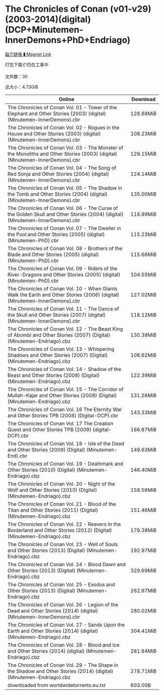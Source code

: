 # The Chronicles of Conan (v01-v29)(2003-2014)(digital) (DCP+Minutemen-InnerDemons+PhD+Endriago)

[磁力链接⬇Magnet Link](magnet:?xt=urn:btih:edac9e88150aaa9107ed29ec87bd45f4b61894a3&dn=The%20Chronicles%20of%20Conan%20%28v01-v29%29%282003-2014%29%28digital%29%20%28DCP%2BMinutemen-InnerDemons%2BPhD%2BEndriago%29)

打包下载📦仍在工事中

文件数：30

总大小：4.73GiB

Online | Download
--- | ---
The Chronicles of Conan Vol. 01 - Tower of the Elephant and Other Stories (2003) (digital) (Minutemen-InnerDemons).cbr | 128.88MiB
The Chronicles of Conan Vol. 02 - Rogues in the House and Other Stories (2003) (digital) (Minutemen-InnerDemons).cbr | 108.23MiB
The Chronicles of Conan Vol. 03 - The Monster of the Monoliths and Other Stories (2003) (digital) (Minutemen-InnerDemons).cbr | 129.15MiB
The Chronicles of Conan Vol. 04 - The Song of Red Sonja and Other Stories (2004) (digital) (Minutemen-InnerDemons).cbr | 124.14MiB
The Chronicles of Conan Vol. 05 - The Shadow in the Tomb and Other Stories (2004) (digital) (Minutemen-InnerDemons).cbr | 135.00MiB
The Chronicles of Conan Vol. 06 - The Curse of the Golden Skull and Other Stories (2004) (digital) (Minutemen-InnerDemons).cbr | 118.99MiB
The Chronicles of Conan Vol. 07 - The Dweller in the Pool and Other Stories (2005) (digital) (Minutemen-PhD).cbr | 115.23MiB
The Chronicles of Conan Vol. 08 - Brothers of the Blade and Other Stories (2005) (digital) (Minutemen-PhD).cbr | 115.66MiB
The Chronicles of Conan Vol. 09 - Riders of the River-Dragons and Other Stories (2005) (digital) (Minutemen-PhD).cbr | 104.55MiB
The Chronicles of Conan Vol. 10 - When Giants Walk the Earth and Other Stories (2006) (digital) (Minutemen-InnerDemons).cbr | 127.02MiB
The Chronicles of Conan Vol. 11 - The Dance of the Skull and Other Stories (2007) (digital) (Minutemen-InnerDemons).cbr | 118.12MiB
The Chronicles of Conan Vol. 12 - The Beast King of Abombi and Other Stories (2007) (Digital) (Minutemen-Endriago).cbz | 130.38MiB
The Chronicles of Conan Vol. 13 - Whispering Shadows and Other Stories (2007) (Digital) (Minutemen-Endriago).cbz | 108.62MiB
The Chronicles of Conan Vol. 14 - Shadow of the Beast and Other Stories (2008) (Digital) (Minutemen-Endriago).cbz | 122.39MiB
The Chronicles of Conan Vol. 15 - The Corridor of Mullah-Kajar and Other Stories (2008) (Digital) (Minutemen-Endriago).cbz | 131.26MiB
The Chronicles of Conan Vol. 16 The Eternity War and Other Stories TPB (2008) (Digital-DCP).cbr | 143.33MiB
The Chronicles of Conan Vol. 17 The Creation Quest and Other Stories TPB (2009) (digital-DCP).cbr | 166.87MiB
The Chronicles of Conan Vol. 18 - Isle of the Dead and Other Stories (2009) (Digital) (Minutemen-End).cbr | 149.63MiB
The Chronicles of Conan Vol. 19 - Deathmark and Other Stories (2010) (Digital) (Minutemen-Endriago).cbz | 146.40MiB
The Chronicles of Conan Vol. 20 - Night of the Wolf and Other Stories (2010) (Digital) (Minutemen-Endriago).cbz | 158.56MiB
The Chronicles of Conan Vol. 21 - Blood of the Titan and Other Stories (2011) (Digital) (Minutemen-Endriago).cbz | 151.46MiB
The Chronicles of Conan Vol. 22 - Reavers In the Borderland and Other Stories (2012) (Digital) (Minutemen-Endriago).cbz | 179.38MiB
The Chronicles of Conan Vol. 23 - Well of Souls and Other Stories (2013) (Digital) (Minutemen-Endriago).cbz | 192.97MiB
The Chronicles of Conan Vol. 24 - Blood Dawn and Other Stories (2013) (Digital) (Minutemen-Endriago).cbz | 329.69MiB
The Chronicles of Conan Vol. 25 - Exodus and Other Stories (2013) (Digital) (Minutemen-Endriago).cbz | 262.97MiB
The Chronicles of Conan Vol. 26 - Legion of the Dead and Other Stories (2014) (digital) (Minutemen-InnerDemons).cbr | 280.02MiB
The Chronicles of Conan Vol. 27 - Sands Upon the Earth and Other Stories (2014) (digital) (Minutemen-Endriago).cbz | 304.41MiB
The Chronicles of Conan Vol. 28 - Blood and Ice and Other Stories (2014) (digital) (Minutemen-Endriago).cbz | 281.84MiB
The Chronicles of Conan Vol. 29 - The Shape in the Shadow and Other Stories (2014) (digital) (Minutemen-Endriago).cbz | 278.71MiB
downloaded from worldwidetorrents.eu.txt | 603.00B